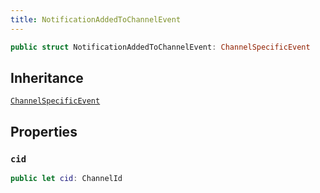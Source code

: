 ```yaml
---
title: NotificationAddedToChannelEvent
---
```


``` swift
public struct NotificationAddedToChannelEvent: ChannelSpecificEvent 
```

## Inheritance

[`ChannelSpecificEvent`](channel-specific-event)

## Properties

### `cid`

``` swift
public let cid: ChannelId
```
